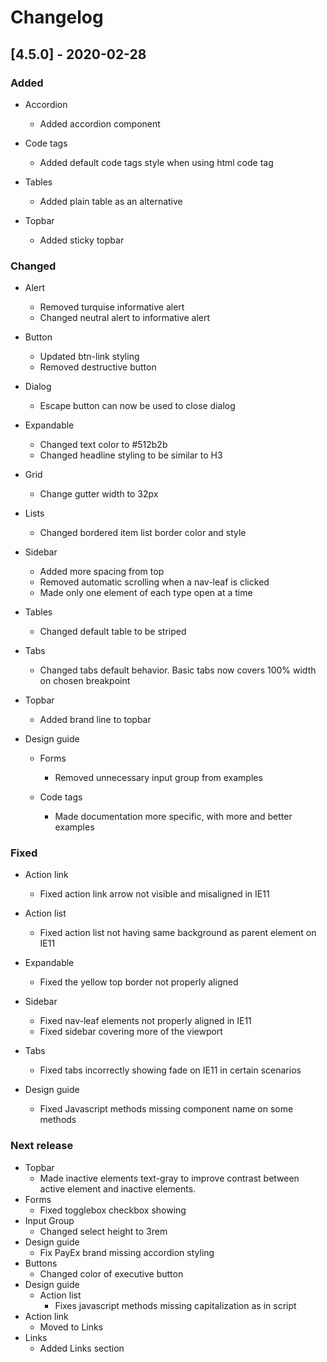 # Changelog

## [4.5.0] - 2020-02-28

### Added

-   Accordion
    -   Added accordion component

-   Code tags
    -   Added default code tags style when using html code tag

-   Tables
    -   Added plain table as an alternative

-   Topbar
    -   Added sticky topbar

### Changed

-   Alert
    -   Removed turquise informative alert
    -   Changed neutral alert to informative alert

-   Button
    -   Updated btn-link styling
    -   Removed destructive button

-   Dialog
    -   Escape button can now be used to close dialog

-   Expandable
    -   Changed text color to #512b2b
    -   Changed headline styling to be similar to H3

-   Grid
    -   Change gutter width to 32px

-   Lists
    -   Changed bordered item list border color and style

-   Sidebar
    -   Added more spacing from top
    -   Removed automatic scrolling when a nav-leaf is clicked
    -   Made only one element of each type open at a time

-   Tables
    -   Changed default table to be striped

-   Tabs
    -   Changed tabs default behavior. Basic tabs now covers 100% width on chosen breakpoint

-   Topbar
    -   Added brand line to topbar

-   Design guide
    -   Forms
        -   Removed unnecessary input group from examples

    -   Code tags
        -   Made documentation more specific, with more and better examples

### Fixed

-   Action link
    -   Fixed action link arrow not visible and misaligned in IE11

-   Action list
    -   Fixed action list not having same background as parent element on IE11

-   Expandable
    -   Fixed the yellow top border not properly aligned

-   Sidebar
    -   Fixed nav-leaf elements not properly aligned in IE11
    -   Fixed sidebar covering more of the viewport

-   Tabs
    -   Fixed tabs incorrectly showing fade on IE11 in certain scenarios

-   Design guide
    -   Fixed Javascript methods missing component name on some methods

### Next release
 - Topbar
   - Made inactive elements text-gray to improve contrast between active element and inactive elements.
 - Forms
   - Fixed togglebox checkbox showing
 - Input Group
   - Changed select height to 3rem
 - Design guide
   - Fix PayEx brand missing accordion styling
 - Buttons
   - Changed color of executive button
 - Design guide
   - Action list
     - Fixes javascript methods missing capitalization as in script
 - Action link
   - Moved to Links
 - Links
   - Added Links section